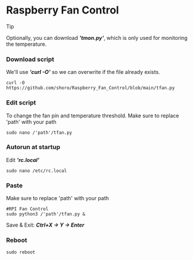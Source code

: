 # Raspberry Fan Control
> [!TIP]
> Optionally, you can download **_'tmon.py'_**, which is only used for monitoring the temperature.

### Download script
We'll use **_'curl -O'_** so we can overwrite if the file already exists.
```
curl -O  https://github.com/shoro/Raspberry_Fan_Control/blob/main/tfan.py
```

### Edit script
To change the fan pin and temperature threshold. Make sure to replace 'path' with your path
```
sudo nano /'path'/tfan.py
```

### Autorun at startup
Edit **_'rc.local'_**
```
sudo nano /etc/rc.local
```

### Paste
Make sure to replace 'path' with your path
```
#RPI Fan Control
sudo python3 /'path'/tfan.py &
```
Save & Exit: **_Ctrl+X -> Y -> Enter_**

### Reboot
```
sudo reboot
```
